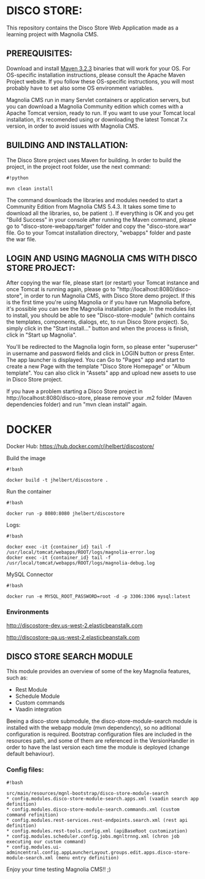 # DISCO STORE: #

This repository contains the Disco Store Web Application made as a learning project with Magnolia CMS.

## PREREQUISITES: ##

Download and install [Maven 3.2.3](https://archive.apache.org/dist/maven/maven-3/3.2.3/binaries/) binaries that will work for your OS. For OS-specific installation instructions, please consult the Apache Maven Project website. If you follow these OS-specific instructions, you will most probably have to set also some OS environment variables.

Magnolia CMS run in many Servlet containers or application servers, but you can download a Magnolia Community edition 
which comes with a Apache Tomcat version, ready to run. If you want to use your Tomcat local installation, it's recomended
using or downloading the latest Tomcat 7.x version, in order to avoid issues with Magnolia CMS.

## BUILDING AND INSTALLATION: ##

The Disco Store project uses Maven for building. In order to build the project, in the project root folder, use the next command:


```
#!python

mvn clean install
```


The command downloads the libraries and modules needed to start a Community Edition from Magnolia CMS 5.4.3. It takes some time to 
download all the libraries, so, be patient :). If everything is OK and you get "Build Success" in your console after running the Maven 
command, please go to "disco-store-webapp/target" folder and copy the "disco-store.war" file. Go to your Tomcat installation directory,
"webapps" folder and paste the war file.

## LOGIN AND USING MAGNOLIA CMS WITH DISCO STORE PROJECT: ##

After copying the war file, please start (or restart) your Tomcat instance and once Tomcat is running again, please go to 
"http://localhost:8080/disco-store", in order to run Magnolia CMS, with Disco Store demo project. If this is the first time you're using
Magnolia or if you have run Magnolia before, it's possible you can see the Magnolia installation page. In the modules list to install, you
should be able to see "Disco-store-module" (which contains the templates, components, dialogs, etc, to run Disco Store project). So, simply 
click in the "Start install..." button and when the process is finish, click in "Start up Magnolia".

You'll be redirected to the Magnolia login form, so please enter "superuser" in username and password fields and click in LOGIN button 
or press Enter. The app launcher is displayed. You can Go to "Pages" app and start to create a new Page with the template 
"Disco Store Homepage" or "Album template". You can also click in "Assets" app and upload new assets to use in Disco Store project.

If you have a problem starting a Disco Store project in http://localhost:8080/disco-store, please remove your .m2 folder (Maven dependencies
folder) and run "mvn clean install" again.

# DOCKER #

Docker Hub: https://hub.docker.com/r/jhelbert/discostore/

Build the image 

```
#!bash

docker build -t jhelbert/discostore .
```

Run the container


```
#!bash

docker run -p 8080:8080 jhelbert/discostore
```


Logs:
```
#!bash

docker exec -it {container_id} tail -f /usr/local/tomcat/webapps/ROOT/logs/magnolia-error.log
docker exec -it {container_id} tail -f /usr/local/tomcat/webapps/ROOT/logs/magnolia-debug.log
```

MySQL Connector


```
#!bash

docker run -e MYSQL_ROOT_PASSWORD=root -d -p 3306:3306 mysql:latest
```


### Environments ###

http://discostore-dev.us-west-2.elasticbeanstalk.com

http://discostore-qa.us-west-2.elasticbeanstalk.com

## DISCO STORE SEARCH MODULE ##

This module provides an overview of some of the key Magnolia features, such as:
* Rest Module
* Schedule Module
* Custom commands
* Vaadin integration

Beeing a disco-store submodule, the disco-store-module-search module is installed with the webapp module (mvn dependency),
so no aditional configuration is required.
Bootstrap configuration files are included in the resources path, and some of them are referenced in the VersionHandler
in order to have the last version each time the module is deployed (change default behaviour).

### Config files: ###

```
#!bash

src/main/resources/mgnl-bootstrap/disco-store-module-search
* config.modules.disco-store-module-search.apps.xml (vaadin search app definition)
* config.modules.disco-store-module-search.commands.xml (custom command refinition)
* config.modules.rest-services.rest-endpoints.search.xml (rest api definition)
* config.modules.rest-tools.config.xml (apiBaseRoot customization)
* config.modules.scheduler.config.jobs.mgnltrnng.xml (chron job executing our custom command)
* config.modules.ui-admincentral.config.appLauncherLayout.groups.edit.apps.disco-store-module-search.xml (menu entry definition)

```


Enjoy your time testing Magnolia CMS!! ;)
